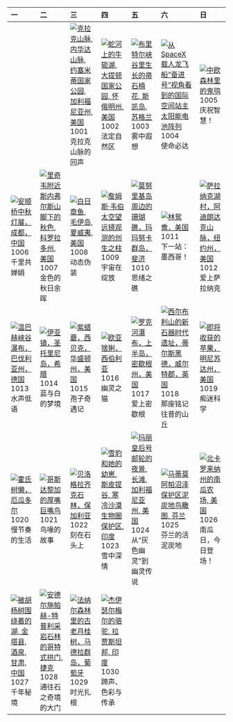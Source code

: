 | 一                                                                                                                                                                                                    | 二                                                                                                                                                                                                      | 三                                                                                                                                                                                                              | 四                                                                                                                                                                                                 | 五                                                                                                                                                                                                  | 六                                                                                                                                                                                                               | 日                                                                                                                                                                                           |
|:-----------------------------------------------------------------------------------------------------------------------------------------------------------------------------------------------------|:-------------------------------------------------------------------------------------------------------------------------------------------------------------------------------------------------------|:---------------------------------------------------------------------------------------------------------------------------------------------------------------------------------------------------------------|:--------------------------------------------------------------------------------------------------------------------------------------------------------------------------------------------------|:---------------------------------------------------------------------------------------------------------------------------------------------------------------------------------------------------|:----------------------------------------------------------------------------------------------------------------------------------------------------------------------------------------------------------------|:--------------------------------------------------------------------------------------------------------------------------------------------------------------------------------------------|
|                                                                                                                                                                                                      |                                                                                                                                                                                                        | [![](https://www.bing.com/th?id=OHR.YosemiteClark_ZH-CN7179533292_320x240.jpg "克拉克山脉, 内华达山脉, 约塞米蒂国家公园, 加利福尼亚州, 美国")](https://www.bing.com/th?id=OHR.YosemiteClark_ZH-CN7179533292_UHD.jpg)<br>1001<br>克拉克山脉的回声 | [![](https://www.bing.com/th?id=OHR.OxbowBend_ZH-CN7211791969_320x240.jpg "蛇河上的牛轭湖, 大提顿国家公园, 怀俄明州, 美国")](https://www.bing.com/th?id=OHR.OxbowBend_ZH-CN7211791969_UHD.jpg)<br>1002<br>法定自然区       | [![](https://www.bing.com/th?id=OHR.SkyeHeather_ZH-CN2820283990_320x240.jpg "布里特尔峡谷里生长的帚石楠花, 斯凯岛, 苏格兰")](https://www.bing.com/th?id=OHR.SkyeHeather_ZH-CN2820283990_UHD.jpg)<br>1003<br>雾中遐想       | [![](https://www.bing.com/th?id=OHR.DragonEndeavour_ZH-CN8160066040_320x240.jpg "从SpaceX载人龙飞船“奋进号”视角看到的国际空间站主太阳能电池阵列")](https://www.bing.com/th?id=OHR.DragonEndeavour_ZH-CN8160066040_UHD.jpg)<br>1004<br>使命必达 | [![](https://www.bing.com/th?id=OHR.TeacherOwl_ZH-CN8289875605_320x240.jpg "中欧森林里的鬼鸮")](https://www.bing.com/th?id=OHR.TeacherOwl_ZH-CN8289875605_UHD.jpg)<br>1005<br>庆祝智慧！                 |
| [![](https://www.bing.com/th?id=OHR.AnshunBridge_ZH-CN8392458102_320x240.jpg "安顺桥中秋灯展，成都，中国")](https://www.bing.com/th?id=OHR.AnshunBridge_ZH-CN8392458102_UHD.jpg)<br>1006<br>千里共婵娟                 | [![](https://www.bing.com/th?id=OHR.RidgwayAspens_ZH-CN8735375502_320x240.jpg "里奇韦附近斯内弗尔斯山脚下的秋色, 科罗拉多州, 美国")](https://www.bing.com/th?id=OHR.RidgwayAspens_ZH-CN8735375502_UHD.jpg)<br>1007<br>金色的秋日余晖 | [![](https://www.bing.com/th?id=OHR.OctopusCyanea_ZH-CN8948609460_320x240.jpg "白日章鱼, 毛伊岛, 夏威夷, 美国")](https://www.bing.com/th?id=OHR.OctopusCyanea_ZH-CN8948609460_UHD.jpg)<br>1008<br>动态伪装                     | [![](https://www.bing.com/th?id=OHR.WebbPillars_ZH-CN9054137596_320x240.jpg "‌詹姆斯·韦伯太空望远镜观测的创生之柱")](https://www.bing.com/th?id=OHR.WebbPillars_ZH-CN9054137596_UHD.jpg)<br>1009<br>宇宙在绽放          | [![](https://www.bing.com/th?id=OHR.MonurikiFiji_ZH-CN9178115886_320x240.jpg "莫努里基岛周边的珊瑚礁，玛玛努卡群岛，斐济")](https://www.bing.com/th?id=OHR.MonurikiFiji_ZH-CN9178115886_UHD.jpg)<br>1010<br>思绪之礁        | [![](https://www.bing.com/th?id=OHR.WoodDuckHen_ZH-CN9558916773_320x240.jpg "林鸳鸯，美国")](https://www.bing.com/th?id=OHR.WoodDuckHen_ZH-CN9558916773_UHD.jpg)<br>1011<br>下一站：墨西哥！                                  | [![](https://www.bing.com/th?id=OHR.SaranacLake_ZH-CN0224689397_320x240.jpg "萨拉纳克湖村，阿迪朗达克山脉，纽约州，美国")](https://www.bing.com/th?id=OHR.SaranacLake_ZH-CN0224689397_UHD.jpg)<br>1012<br>爱上萨拉纳克 |
| [![](https://www.bing.com/th?id=OHR.HinterseeWaterfall_ZH-CN0432994081_320x240.jpg "温巴赫峡谷瀑布，巴伐利亚州，德国")](https://www.bing.com/th?id=OHR.HinterseeWaterfall_ZH-CN0432994081_UHD.jpg)<br>1013<br>水声低语   | [![](https://www.bing.com/th?id=OHR.OiaSantorini_ZH-CN0531650189_320x240.jpg "伊亚镇，圣托里尼岛，希腊")](https://www.bing.com/th?id=OHR.OiaSantorini_ZH-CN0531650189_UHD.jpg)<br>1014<br>蓝与白的梦境                   | [![](https://www.bing.com/th?id=OHR.AmethystLaccaria_ZH-CN0643667280_320x240.jpg "紫蜡蘑，西贝克，华盛顿州，美国")](https://www.bing.com/th?id=OHR.AmethystLaccaria_ZH-CN0643667280_UHD.jpg)<br>1015<br>孢子奇遇记                 | [![](https://www.bing.com/th?id=OHR.SiberianLynx_ZH-CN0749166653_320x240.jpg "欧亚猞猁，西伯利亚")](https://www.bing.com/th?id=OHR.SiberianLynx_ZH-CN0749166653_UHD.jpg)<br>1016<br>幽灵之猫                   | [![](https://www.bing.com/th?id=OHR.RockRiverFalls_ZH-CN6532185546_320x240.jpg "罗克河瀑布，上半岛，密歇根州，美国")](https://www.bing.com/th?id=OHR.RockRiverFalls_ZH-CN6532185546_UHD.jpg)<br>1017<br>爱上密歇根       | [![](https://www.bing.com/th?id=OHR.SilburyHill_ZH-CN6666447580_320x240.jpg "西尔布利山的新石器时代遗址，蒂尔斯黑德，威尔特郡，英国")](https://www.bing.com/th?id=OHR.SilburyHill_ZH-CN6666447580_UHD.jpg)<br>1018<br>那座铭记往昔的山丘            | [![](https://www.bing.com/th?id=OHR.AppleHarvest_ZH-CN7317228007_320x240.jpg "即将收获的苹果，明尼苏达州，美国")](https://www.bing.com/th?id=OHR.AppleHarvest_ZH-CN7317228007_UHD.jpg)<br>1019<br>痴迷科学      |
| [![](https://www.bing.com/th?id=OHR.HoffmansSloth_ZH-CN7563408641_320x240.jpg "霍氏树懒，厄瓜多尔")](https://www.bing.com/th?id=OHR.HoffmansSloth_ZH-CN7563408641_UHD.jpg)<br>1020<br>慢节奏的生活                  | [![](https://www.bing.com/th?id=OHR.ToucanForest_ZH-CN0072036253_320x240.jpg "哥斯达黎加的厚嘴巨嘴鸟")](https://www.bing.com/th?id=OHR.ToucanForest_ZH-CN0072036253_UHD.jpg)<br>1021<br>鸟喙的故事                     | [![](https://www.bing.com/th?id=OHR.BulgariaRocks_ZH-CN0234903972_320x240.jpg "贝洛格拉齐克石林，保加利亚")](https://www.bing.com/th?id=OHR.BulgariaRocks_ZH-CN0234903972_UHD.jpg)<br>1022<br>刻在石头上                         | [![](https://www.bing.com/th?id=OHR.SnowLeopard_ZH-CN6644701381_320x240.jpg "雪豹和她的幼崽, 斯皮提谷, 寒冷沙漠生物圈保护区, 印度")](https://www.bing.com/th?id=OHR.SnowLeopard_ZH-CN6644701381_UHD.jpg)<br>1023<br>雪中深情 | [![](https://www.bing.com/th?id=OHR.QueenMary_ZH-CN0468294074_320x240.jpg "玛丽皇后号邮轮的夜景, 长滩, 加利福尼亚州, 美国")](https://www.bing.com/th?id=OHR.QueenMary_ZH-CN0468294074_UHD.jpg)<br>1024<br>从“灰色幽灵”到幽灵传说 | [![](https://www.bing.com/th?id=OHR.MartimoaapaFinland_ZH-CN1066271356_320x240.jpg "马蒂莫阿帕沼泽保护区泥炭地鸟瞰图, 芬兰")](https://www.bing.com/th?id=OHR.MartimoaapaFinland_ZH-CN1066271356_UHD.jpg)<br>1025<br>芬兰的活泥炭地       | [![](https://www.bing.com/th?id=OHR.PumpkinFarm_ZH-CN1232784365_320x240.jpg "北卡罗来纳州的南瓜农场, 美国")](https://www.bing.com/th?id=OHR.PumpkinFarm_ZH-CN1232784365_UHD.jpg)<br>1026<br>南瓜日，今日登场！    |
| [![](https://www.bing.com/th?id=OHR.AutumnColorY25_ZH-CN1551135398_320x240.jpg "被胡杨树围绕着的湖, 金塔县, 酒泉, 甘肃, 中国")](https://www.bing.com/th?id=OHR.AutumnColorY25_ZH-CN1551135398_UHD.jpg)<br>1027<br>千年秘境 | [![](https://www.bing.com/th?id=OHR.TepliceRocks_ZH-CN1785316311_320x240.jpg "安德尔施帕赫-特普利采岩石林的哥特式拱门, 捷克")](https://www.bing.com/th?id=OHR.TepliceRocks_ZH-CN1785316311_UHD.jpg)<br>1028<br>通往石之奇境的大门    | [![](https://www.bing.com/th?id=OHR.FanalForest_ZH-CN2203572101_320x240.jpg "法纳尔森林里的古老月桂树，马德拉群岛，葡萄牙")](https://www.bing.com/th?id=OHR.FanalForest_ZH-CN2203572101_UHD.jpg)<br>1029<br>时光扎根                     | [![](https://www.bing.com/th?id=OHR.PushkarFair_ZH-CN2069143641_320x240.jpg "杰伊瑟尔梅尔的骆驼, 拉贾斯坦邦, 印度")](https://www.bing.com/th?id=OHR.PushkarFair_ZH-CN2069143641_UHD.jpg)<br>1030<br>蹄声、色彩与传承      |                                                                                                                                                                                                    |                                                                                                                                                                                                                 |                                                                                                                                                                                             |